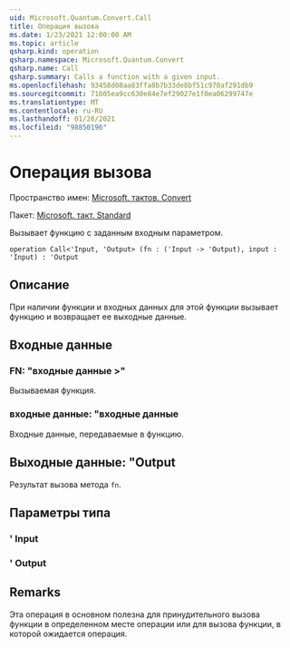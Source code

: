 ```yaml
---
uid: Microsoft.Quantum.Convert.Call
title: Операция вызова
ms.date: 1/23/2021 12:00:00 AM
ms.topic: article
qsharp.kind: operation
qsharp.namespace: Microsoft.Quantum.Convert
qsharp.name: Call
qsharp.summary: Calls a function with a given input.
ms.openlocfilehash: 93458d08aa83ffa8b7b33de8bf51c970af291db9
ms.sourcegitcommit: 71605ea9cc630e84e7ef29027e1f0ea06299747e
ms.translationtype: MT
ms.contentlocale: ru-RU
ms.lasthandoff: 01/26/2021
ms.locfileid: "98850196"
---
```

# <a name="call-operation"></a>Операция вызова

Пространство имен: [Microsoft. тактов. Convert](xref:Microsoft.Quantum.Convert)

Пакет: [Microsoft. такт. Standard](https://nuget.org/packages/Microsoft.Quantum.Standard)


Вызывает функцию с заданным входным параметром.

```qsharp
operation Call<'Input, 'Output> (fn : ('Input -> 'Output), input : 'Input) : 'Output
```


## <a name="description"></a>Описание

При наличии функции и входных данных для этой функции вызывает функцию и возвращает ее выходные данные.

## <a name="input"></a>Входные данные

### <a name="fn--input---output"></a>FN: "входные данные >"

Вызываемая функция.


### <a name="input--input"></a>входные данные: "входные данные

Входные данные, передаваемые в функцию.



## <a name="output--output"></a>Выходные данные: "Output

Результат вызова метода `fn`.

## <a name="type-parameters"></a>Параметры типа

### <a name="input"></a>' Input


### <a name="output"></a>' Output



## <a name="remarks"></a>Remarks

Эта операция в основном полезна для принудительного вызова функции в определенном месте операции или для вызова функции, в которой ожидается операция.